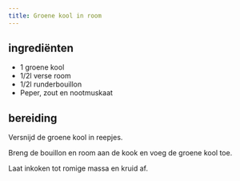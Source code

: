 ```yaml
---
title: Groene kool in room
---
```


## ingrediënten

* 1 groene kool
* 1/2l verse room
* 1/2l runderbouillon
* Peper, zout en nootmuskaat

##  bereiding 

Versnijd de groene kool in reepjes.

Breng de bouillon en room aan de kook en voeg de groene kool toe.

Laat inkoken tot romige massa en kruid af.

